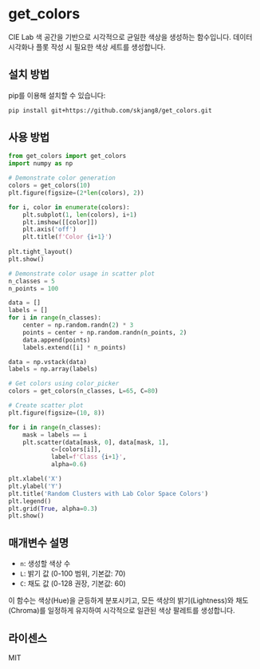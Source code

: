 # get_colors

CIE Lab 색 공간을 기반으로 시각적으로 균일한 색상을 생성하는 함수입니다. 데이터 시각화나 플롯 작성 시 필요한 색상 세트를 생성합니다.

## 설치 방법

pip를 이용해 설치할 수 있습니다:

```bash
pip install git+https://github.com/skjang8/get_colors.git
```

## 사용 방법

```python
from get_colors import get_colors
import numpy as np

# Demonstrate color generation
colors = get_colors(10)
plt.figure(figsize=(2*len(colors), 2))

for i, color in enumerate(colors):
    plt.subplot(1, len(colors), i+1)
    plt.imshow([[color]])
    plt.axis('off')
    plt.title(f'Color {i+1}')
    
plt.tight_layout()
plt.show()

# Demonstrate color usage in scatter plot
n_classes = 5
n_points = 100

data = []
labels = []
for i in range(n_classes):
    center = np.random.randn(2) * 3
    points = center + np.random.randn(n_points, 2)
    data.append(points)
    labels.extend([i] * n_points)

data = np.vstack(data)
labels = np.array(labels)

# Get colors using color_picker
colors = get_colors(n_classes, L=65, C=80)

# Create scatter plot
plt.figure(figsize=(10, 8))

for i in range(n_classes):
    mask = labels == i
    plt.scatter(data[mask, 0], data[mask, 1], 
            c=[colors[i]], 
            label=f'Class {i+1}',
            alpha=0.6)

plt.xlabel('X')
plt.ylabel('Y')
plt.title('Random Clusters with Lab Color Space Colors')
plt.legend()
plt.grid(True, alpha=0.3)
plt.show()
```

## 매개변수 설명

- `n`: 생성할 색상 수
- `L`: 밝기 값 (0-100 범위, 기본값: 70)
- `C`: 채도 값 (0-128 권장, 기본값: 60)

이 함수는 색상(Hue)을 균등하게 분포시키고, 모든 색상의 밝기(Lightness)와 채도(Chroma)를 일정하게 유지하여 시각적으로 일관된 색상 팔레트를 생성합니다.

## 라이센스

MIT 